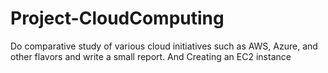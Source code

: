 # Project-CloudComputing
Do comparative study of various cloud initiatives such as AWS, Azure, and other flavors and write a small report. And Creating an  EC2 instance
